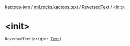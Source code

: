 [kactoos-jvm](../../index.md) / [nnl.rocks.kactoos.text](../index.md) / [ReversedText](index.md) / [&lt;init&gt;](./-init-.md)

# &lt;init&gt;

`ReversedText(origin: `[`Text`](../../nnl.rocks.kactoos/-text/index.md)`)`
